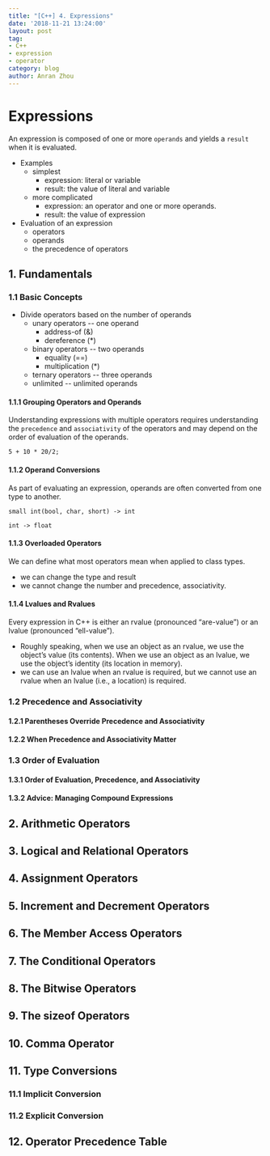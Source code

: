 ```yaml
---
title: "[C++] 4. Expressions"
date: '2018-11-21 13:24:00'
layout: post
tag:
- C++
- expression
- operator
category: blog
author: Anran Zhou
---
```


# Expressions
An expression is composed of one or more `operands` and yields a `result` when it is evaluated.
* Examples
	* simplest
		* expression: literal or variable
		* result: the value of literal and variable
	* more complicated
		* expression: an operator and one or more operands.
		* result: the value of expression
* Evaluation of an expression
	* operators
	* operands
	* the precedence of operators
	
## 1. Fundamentals
### 1.1 Basic Concepts
* Divide operators based on the number of operands
	* unary operators -- one operand
		* address-of (&) 
		* dereference (*)
	* binary operators -- two operands
		* equality (==)  
		* multiplication (*)
	* ternary operators -- three operands
	* unlimited -- unlimited operands

#### 1.1.1 Grouping Operators and Operands
Understanding expressions with multiple operators requires understanding the `precedence` and `associativity` of the operators and may depend on the order of evaluation of the operands.

`5 + 10 * 20/2;`

#### 1.1.2 Operand Conversions
As part of evaluating an expression, operands are often converted from one type to another.

`small int(bool, char, short) -> int`

`int -> float`

#### 1.1.3 Overloaded Operators
We can define what most operators mean when applied to class types.
* we can change the type and result
* we cannot change the number and precedence, associativity.

#### 1.1.4 Lvalues and Rvalues
Every expression in C++ is either an rvalue (pronounced “are-value”) or an lvalue (pronounced “ell-value”).
* Roughly speaking, when we use an object as an rvalue, we use the object’s value (its contents). When we use an object as an lvalue, we use the object’s identity (its location in memory).
* we can use an lvalue when an rvalue is required, but we cannot use an rvalue when an lvalue (i.e., a location) is required.

### 1.2 Precedence and Associativity
#### 1.2.1 Parentheses Override Precedence and Associativity


#### 1.2.2 When Precedence and Associativity Matter


### 1.3 Order of Evaluation
#### 1.3.1 Order of Evaluation, Precedence, and Associativity


#### 1.3.2 Advice: Managing Compound Expressions



## 2. Arithmetic Operators

## 3. Logical and Relational Operators

## 4. Assignment Operators

## 5. Increment and Decrement Operators

## 6. The Member Access Operators

## 7. The Conditional Operators

## 8. The Bitwise Operators

## 9. The sizeof Operators

## 10. Comma Operator

## 11. Type Conversions
### 11.1 Implicit Conversion

### 11.2 Explicit Conversion

## 12. Operator Precedence Table